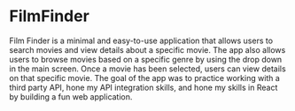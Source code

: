 # FilmFinder
Film Finder is a minimal and easy-to-use application that allows users to search movies and view details about a specific movie. The app also allows users to browse movies based on a specific genre by using the drop down in the main screen. Once a movie has been selected, users can view details on that specific movie. The goal of the app was to practice working with a third party API, hone my API integration skills, and hone my skills in React by building a fun web application. 
